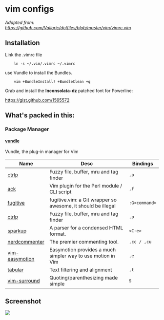 # vim configs

 *Adapted from: https://github.com/Valloric/dotfiles/blob/master/vim/vimrc.vim*
 

## Installation

Link the .vimrc file

		ln -s ~/.vim/.vimrc ~/.vimrc

use Vundle to install the Bundles.

		vim +BundleInstall! +BundleClean +q

Grab and install the **Inconsolata-dz** patched font for Powerline:

<https://gist.github.com/1595572>

## What's packed in this:

### Package Manager

#### [vundle](https://github.com/gmarik/vundle)
Vundle, the plug-in manager for Vim


Name                                                         | Desc                                                         | Bindings
------------                                                 | -------------------------------------------                  | ------------
[ctrlp](https://github.com/kien/ctrlp.vim)                   | Fuzzy file, buffer, mru and tag finder                       | `,p`
[ack](https://github.com/mileszs/ack.vim)                    | Vim plugin for the Perl module / CLI script                  | `,f`
[fugitive](https://github.com/tpope/vim-fugitive)            | fugitive.vim: a Git wrapper so awesome, it should be illegal | `:G<command>`
[ctrlp](https://github.com/kien/ctrlp.vim)                   | Fuzzy file, buffer, mru and tag finder                       | `,p`
[sparkup](https://github.com/rstacruz/sparkup)               | A parser for a condensed HTML format.                        | `<C-e>`
[nerdcommenter](https://github.com/scrooloose/nerdcommenter) | The premier commenting tool.                                 | `,cc / ,cu`
[vim-easymotion](https://github.com/Lokaltog/vim-easymotion) | Easymotion provides a much simpler way to use motion in Vim  | `,e`
[tabular](https://github.com/godlygeek/tabular)              | Text filtering and alignment                                 | `,t`
[vim-surround](https://github.com/tpope/vim-surround)        | Quoting/parenthesizing made simple                           | `S`


## Screenshot

![](https://camo.githubusercontent.com/eecdcc0e13dec640a9a3becf84759b98d5032689/687474703a2f2f692e696d6775722e636f6d2f653739396333442e706e67)
